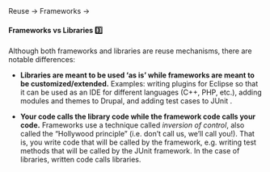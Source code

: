 <link rel="stylesheet" href="{{baseUrl}}/css/textbook.css">

<div class="website-content">

<div id="path">Reuse &rarr; Frameworks &rarr;</div>

<div id="title">

#### Frameworks vs Libraries :three:

</div>

<div id="body">

Although both frameworks and libraries are reuse mechanisms, there are notable differences:

*	**Libraries are meant to be used ‘as is’ while frameworks are meant to be customized/extended.**
Examples: writing plugins for Eclipse so that it can be used as an IDE for different languages (C++, PHP, etc.), adding modules and themes to Drupal, and adding test cases to JUnit .

*	**Your code calls the library code while the framework code calls your code.**
Frameworks use a technique called _inversion of control_, also called the “Hollywood principle” (i.e. don’t call us, we’ll call you!). That is, you write code that will be called by the framework, e.g. writing test methods that will be called by the JUnit framework. In the case of libraries, written code calls libraries.

</div>

<div id="extras">

<include src="exercises.md" />

<div>

</div>
